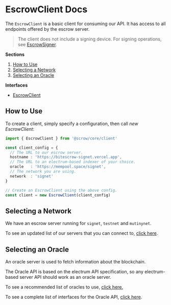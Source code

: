 # EscrowClient Docs

The `EscrowClient` is a basic client for consuming our API. It has access to all endpoints offered by the escrow server.

> The client does not include a signing device. For signing operations, see [EscrowSigner](./signer.md).

**Sections**

1. [How to Use](#how-to-use)
2. [Selecting a Network](#selecting-a-network)
3. [Selecting an Oracle](#selecting-an-oracle)

**Interfaces**

- [EscrowClient](./class/client.md)

## How to Use

To create a client, simply specify a configuration, then call _new EscrowClient_:

```ts
import { EscrowClient } from '@scrow/core/client'

const client_config = {
  // The URL to our escrow server.
  hostname : 'https://bitescrow-signet.vercel.app',
  // The URL to an electrum-based indexer of your choice.
  oracle   : 'https://mempool.space/signet',
  // The network you are using.
  network  : 'signet'
}

// Create an EscrowClient using the above config.
const client = new EscrowClient(client_config)
```

## Selecting a Network

We have an escrow server running for `signet`, `testnet` and `mutinynet`.

To see an updated list of our servers that you can connect to, [click here](./servers.md).

## Selecting an Oracle

An oracle server is used to fetch information about the blockchain.

The Oracle API is based on the electrum API specification, so any electrum-based server API should work as an oracle server.

To see a recommended list of oracles to use, [click here.](./servers.md)

To see a complete list of interfaces for the Oracle API, [click here](./interfaces/oracle.md).
